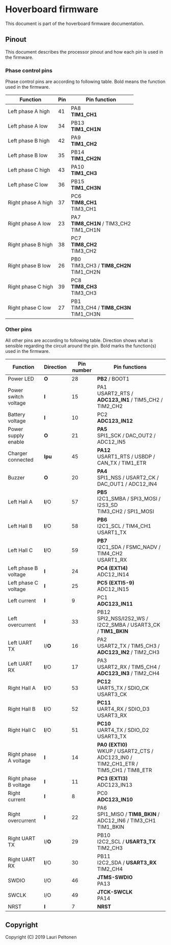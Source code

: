# Hoverboard firmware
This document is part of the hoverboard firmware documentation.

## Pinout
This document describes the processor pinout and how each pin is used in the firmware.

### Phase control pins
Phase control pins are according to following table. Bold 
means the function used in the firmware.

| Function           | Pin | Pin function                                   |
|--------------------|-----|------------------------------------------------|
| Left phase A high  | 41  | PA8<br/>**TIM1_CH1**                           |
| Left phase A low   | 34  | PB13<br/>**TIM1_CH1N**                         |
| Left phase B high  | 42  | PA9<br/>**TIM1_CH2**                           |
| Left phase B low   | 35  | PB14<br/>**TIM1_CH2N**                         |
| Left phase C high  | 43  | PA10<br/>**TIM1_CH3**                          |
| Left phase C low   | 36  | PB15<br/>**TIM1_CH3N**                         |
| Right phase A high | 37  | PC6<br/>**TIM8_CH1**<br/>TIM3_CH1              |
| Right phase A low  | 23  | PA7<br/>**TIM8_CH1N** / TIM3_CH2<br/>TIM1_CH1N |
| Right phase B high | 38  | PC7<br/>**TIM8_CH2**<br/>TIM3_CH2              |
| Right phase B low  | 26  | PB0<br/>TIM3_CH3 / **TIM8_CH2N**<br/>TIM1_CH2N |
| Right phase C high | 39  | PC8<br/>**TIM8_CH3**<br/>TIM3_CH3              |
| Right phase C low  | 27  | PB1<br/>TIM3_CH4 / **TIM8_CH3N**<br/>TIM1_CH3N |


### Other pins
All other pins are according to following table. Direction shows what is sensible regarding the circuit around the pin. Bold marks the 
function(s) used in the firmware.

| Function                    | Direction | Pin number | Pin functions                                                                   |
|-----------------------------|-----------|------------|---------------------------------------------------------------------------------|
| Power LED                   | **O**     | 28         | **PB2** / BOOT1                                                                 |
| Power switch voltage        | **I**     | 15         | PA1<br/>USART2_RTS / **ADC123_IN1** / TIM5_CH2 / TIM2_CH2                       |
| Battery voltage             | **I**     | 10         | PC2<br/>**ADC123_IN12**                                                         |
| Power supply enable         | **O**     | 21         | **PA5**<br/>SPI1_SCK / DAC_OUT2 / ADC12_IN5                                     |
| Charger connected           | **Ipu**   | 45         | **PA12**<br/>USART1_RTS / USBDP / CAN_TX / TIM1_ETR                             |
| Buzzer                      | **O**     | 20         | **PA4**<br/>SPI1_NSS / USART2_CK / DAC_OUT1 / ADC12_IN4                         |
| Left Hall A                 | **I**/O   | 57         | **PB5**<br/>I2C1_SMBA / SPI3_MOSI / I2S3_SD<br/>TIM3_CH2 / SPI1_MOSI            |
| Left Hall B                 | **I**/O   | 58         | **PB6**<br/>I2C1_SCL / TIM4_CH1<br/>USART1_TX                                   |
| Left Hall C                 | **I**/O   | 59         | **PB7**<br/>I2C1_SDA / FSMC_NADV / TIM4_CH2<br/>USART1_RX                       |
| Left phase B voltage        | **I**     | 24         | **PC4 (EXTI4)**<br/>ADC12_IN14                                                  |
| Left phase C voltage        | **I**     | 25         | **PC5 (EXTI5-9)**<br/>ADC12_IN15                                                |
| Left current                | **I**     | 9          | PC1<br/>**ADC123_IN11**                                                         |
| Left overcurrent            | **I**     | 33         | PB12<br/>SPI2_NSS/I2S2_WS / I2C2_SMBA / USART3_CK / **TIM1_BKIN**               |
| Left UART TX                | I/**O**   | 16         | PA2<br/>USART2_TX / TIM5_CH3 / **ADC123_IN2** / TIM2_CH3                        |
| Left UART RX                | **I**/O   | 17         | PA3<br/>USART2_RX / TIM5_CH4 / **ADC123_IN3** / TIM2_CH4                        |
| Right Hall A                | **I**/O   | 53         | **PC12**<br/>UART5_TX / SDIO_CK<br/>USART3_CK                                   |
| Right Hall B                | **I**/O   | 52         | **PC11**<br/>UART4_RX / SDIO_D3<br/>USART3_RX                                   |
| Right Hall C                | **I**/O   | 51         | **PC10**<br/>UART4_TX / SDIO_D2<br/>USART3_TX                                   |
| Right phase A voltage       | **I**     | 14         | **PA0 (EXTI0)**<br/>WKUP / USART2_CTS / ADC123_IN0 / TIM2_CH1_ETR / TIM5_CH1 / TIM8_ETR |
| Right phase B voltage       | **I**     | 11         | **PC3 (EXTI3)**<br/>ADC123_IN13                                                 |
| Right current               | **I**     | 8          | PC0<br/>**ADC123_IN10**                                                         |
| Right overcurrent           | **I**     | 22         | PA6<br/>SPI1_MISO / **TIM8_BKIN** / ADC12_IN6 / TIM3_CH1<br/>TIM1_BKIN          |
| Right UART TX               | I/**O**   | 29         | PB10<br/>I2C2_SCL / **USART3_TX**<br/>TIM2_CH3                                  |
| Right UART RX               | **I**/O   | 30         | PB11<br/>I2C2_SDA / **USART3_RX**<br/>TIM2_CH4                                  |
| SWDIO                       | I/O       | 46         | **JTMS-SWDIO**<br/>PA13                                                         |
| SWCLK                       | I/O       | 49         | **JTCK-SWCLK**<br/>PA14                                                         |
| NRST                        | **I**     | 7          | **NRST**                                                                        |


## Copyright
Copyright (C) 2019 Lauri Peltonen
